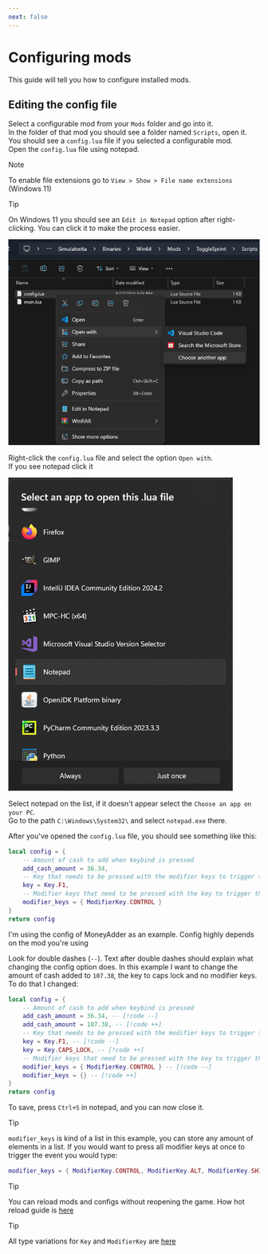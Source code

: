 ```yaml
---
next: false
---
```

# Configuring mods
This guide will tell you how to configure installed mods.

## Editing the config file
Select a configurable mod from your `Mods` folder and go into it.  
In the folder of that mod you should see a folder named `Scripts`, open it.
You should see a `config.lua` file if you selected a configurable mod.  
Open the `config.lua` file using notepad.

> [!NOTE]
> To enable file extensions go to `View > Show > File name extensions` (Windows 11)

> [!TIP]
> On Windows 11 you should see an `Edit in Notepad` option after right-clicking. You can click it to make the process easier.

![Explorer Select](../media/explorer_select.png)

Right-click the `config.lua` file and select the option `Open with`.  
If you see notepad click it

![Open With](../media/open_with.png)

Select notepad on the list, if it doesn't appear select the `Choose an app on your PC`.  
Go to the path `C:\Windows\System32\` and select `notepad.exe` there.

After you've opened the `config.lua` file, you should see something like this:
```lua
local config = {
    -- Amount of cash to add when keybind is pressed
    add_cash_amount = 36.34,
    -- Key that needs to be pressed with the modifier keys to trigger the money addition
    key = Key.F1,
    -- Modifier keys that need to be pressed with the key to trigger the money addition
    modifier_keys = { ModifierKey.CONTROL }
}
return config
```
I'm using the config of MoneyAdder as an example. Config highly depends on the mod you're using

Look for double dashes (`--`). Text after double dashes should explain what changing the config option does.
In this example I want to change the amount of cash added to `107.38`, the key to caps lock and no modifier keys.
To do that I changed:  
```lua
local config = {
    -- Amount of cash to add when keybind is pressed
    add_cash_amount = 36.34, -- [!code --]
    add_cash_amount = 107.38, -- [!code ++]
    -- Key that needs to be pressed with the modifier keys to trigger the money addition
    key = Key.F1, -- [!code --]
    key = Key.CAPS_LOCK, -- [!code ++]
    -- Modifier keys that need to be pressed with the key to trigger the money addition
    modifier_keys = { ModifierKey.CONTROL } -- [!code --]
    modifier_keys = {} -- [!code ++]
}
return config
```
To save, press `Ctrl+S` in notepad, and you can now close it.

> [!TIP]
> `modifier_keys` is kind of a list in this example, you can store any amount of elements in a list.
> If you would want to press all modifier keys at once to trigger the event you would type:
> ```lua
> modifier_keys = { ModifierKey.CONTROL, ModifierKey.ALT, ModifierKey.SHIFT }
> ```

> [!TIP]
> You can reload mods and configs without reopening the game. How hot reload guide is [here](../misc/hot-reloading.md)

> [!TIP]
> All type variations for `Key` and `ModifierKey` are [here](../misc/config-types.md)
